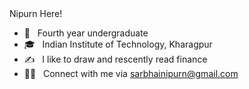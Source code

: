</h1> Nipurn Here!</h1>

- 🤔 &nbsp; Fourth year undergraduate
- 🎓 &nbsp; Indian Institute of Technology, Kharagpur
- ✍️ &nbsp; I like to draw and rescently read finance
- 🤝🏻 &nbsp; Connect with me via sarbhainipurn@gmail.com
